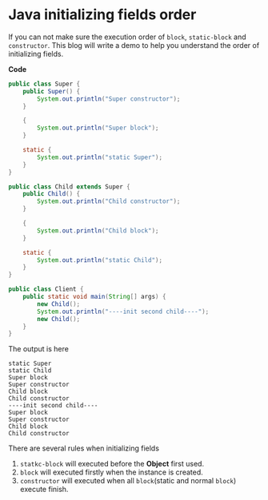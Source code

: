 # Java initializing fields order
If you can not make sure the execution order of `block`, `static-block` and `constructor`. This blog will write a demo to
help you understand the order of initializing fields.

**Code**
```java
public class Super {
    public Super() {
        System.out.println("Super constructor");
    }

    {
        System.out.println("Super block");
    }

    static {
        System.out.println("static Super");
    }
}

public class Child extends Super {
    public Child() {
        System.out.println("Child constructor");
    }

    {
        System.out.println("Child block");
    }

    static {
        System.out.println("static Child");
    }
}

public class Client {
    public static void main(String[] args) {
        new Child();
        System.out.println("----init second child----");
        new Child();
    }
}
```
The output is here
```
static Super
static Child
Super block
Super constructor
Child block
Child constructor
----init second child----
Super block
Super constructor
Child block
Child constructor
```

There are several rules when initializing fields
1. `statkc-block` will executed before the **Object** first used.
2. `block` will executed firstly when the instance is created.
3. `constructor` will executed when all `block`(static and normal `block`) execute finish. 